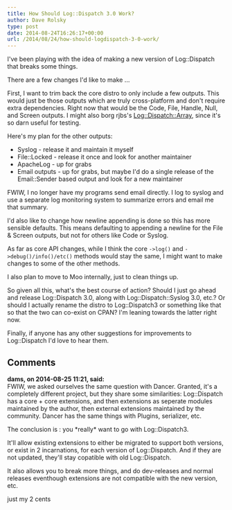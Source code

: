 ```yaml
---
title: How Should Log::Dispatch 3.0 Work?
author: Dave Rolsky
type: post
date: 2014-08-24T16:26:17+00:00
url: /2014/08/24/how-should-logdispatch-3-0-work/
---
```

I've been playing with the idea of making a new version of Log::Dispatch that breaks some things.

There are a few changes I'd like to make ...

First, I want to trim back the core distro to only include a few outputs. This would just be those outputs which are truly cross-platform and don't require extra dependencies. Right now that would be the Code, File, Handle, Null, and Screen outputs. I might also borg rjbs's [Log::Dispatch::Array][1], since it's so darn useful for testing.

Here's my plan for the other outputs:

  * Syslog - release it and maintain it myself
  * File::Locked - release it once and look for another maintainer
  * ApacheLog - up for grabs
  * Email outputs - up for grabs, but maybe I'd do a single release of the Email::Sender based output and look for a new maintainer

FWIW, I no longer have my programs send email directly. I log to syslog and use a separate log monitoring system to summarize errors and email me that summary.

I'd also like to change how newline appending is done so this has more sensible defaults. This means defaulting to appending a newline for the File & Screen outputs, but not for others like Code or Syslog.

As far as core API changes, while I think the core `->log()` and `->debug()/info()/etc()` methods would stay the same, I might want to make changes to some of the other methods.

I also plan to move to Moo internally, just to clean things up.

So given all this, what's the best course of action? Should I just go ahead and release Log::Dispatch 3.0, along with Log::Dispatch::Syslog 3.0, etc.? Or should I actually rename the distro to Log::Dispatch3 or something like that so that the two can co-exist on CPAN? I'm leaning towards the latter right now.

Finally, if anyone has any other suggestions for improvements to Log::Dispatch I'd love to hear them.

 [1]: https://metacpan.org/release/Log-Dispatch-Array

## Comments

**dams, on 2014-08-25 11:21, said:**  
FWIW, we asked ourselves the same question with Dancer. Granted, it's a completely different project, but they share some similarities: Log::Dispatch has a core + core extensions, and then extensions as seperate modules maintained by the author, then external extensions maintained by the community. Dancer has the same things with Plugins, serializer, etc.

The conclusion is : you \*really\* want to go with Log::Dispatch3.

It'll allow existing extensions to either be migrated to support both versions, or exist in 2 incarnations, for each version of Log::Dispatch. And if they are not updated, they'll stay copatible with old Log::Dispatch.

It also allows you to break more things, and do dev-releases and normal releases eventhough extensions are not compatible with the new version, etc.

just my 2 cents